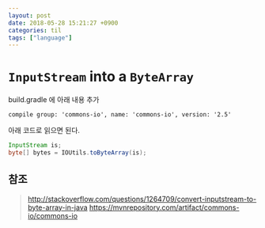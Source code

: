 ```yaml
---
layout: post
date: 2018-05-28 15:21:27 +0900
categories: til
tags: ["language"]
---
```


# `InputStream` into a `ByteArray`

build.gradle 에 아래 내용 추가

`compile group: 'commons-io', name: 'commons-io', version: '2.5'`

아래 코드로 읽으면 된다.

```java
InputStream is;
byte[] bytes = IOUtils.toByteArray(is);
```

## 참조

> http://stackoverflow.com/questions/1264709/convert-inputstream-to-byte-array-in-java
> https://mvnrepository.com/artifact/commons-io/commons-io
